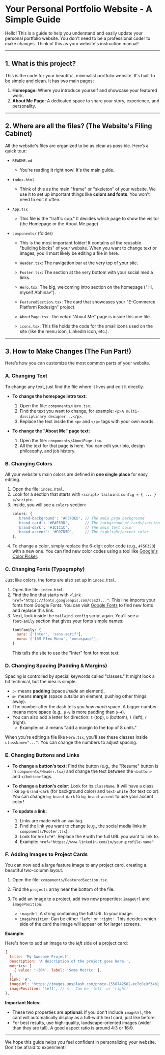 # Your Personal Portfolio Website - A Simple Guide

Hello! This is a guide to help you understand and easily update your personal portfolio website. You don't need to be a professional coder to make changes. Think of this as your website's instruction manual!

---

## 1. What is this project?

This is the code for your beautiful, minimalist portfolio website. It's built to be simple and clean. It has two main pages:

1.  **Homepage:** Where you introduce yourself and showcase your featured work.
2.  **About Me Page:** A dedicated space to share your story, experience, and personality.

---

## 2. Where are all the files? (The Website's Filing Cabinet)

All the website's files are organized to be as clear as possible. Here’s a quick tour:

-   `README.md`
    -   You're reading it right now! It's the main guide.

-   `index.html`
    -   Think of this as the main "frame" or "skeleton" of your website. We use it to set up important things like **colors and fonts**. You won't need to edit it often.

-   `App.tsx`
    -   This file is the "traffic cop." It decides which page to show the visitor (the Homepage or the About Me page).

-   `components/` (folder)
    -   This is the most important folder! It contains all the reusable "building blocks" of your website. When you want to change text or images, you'll most likely be editing a file in here.

    -   `Header.tsx`: The navigation bar at the very top of your site.
    -   `Footer.tsx`: The section at the very bottom with your social media links.
    -   `Hero.tsx`: The big, welcoming intro section on the homepage ("Hi, myself Abhinav").
    -   `FeaturedSection.tsx`: The card that showcases your "E-Commerce Platform Redesign" project.
    -   `AboutPage.tsx`: The *entire* "About Me" page is inside this one file.
    -   `icons.tsx`: This file holds the code for the small icons used on the site (like the menu icon, LinkedIn icon, etc.).

---

## 3. How to Make Changes (The Fun Part!)

Here’s how you can customize the most common parts of your website.

### A. Changing Text

To change any text, just find the file where it lives and edit it directly.

-   **To change the homepage intro text:**
    1.  Open the file: `components/Hero.tsx`.
    2.  Find the text you want to change, for example: `<p>A multi-disciplinary designer...</p>`.
    3.  Replace the text inside the `<p>` and `</p>` tags with your own words.

-   **To change the "About Me" page text:**
    1.  Open the file: `components/AboutPage.tsx`.
    2.  All the text for that page is here. You can edit your bio, design philosophy, and job history.

### B. Changing Colors

All your website's main colors are defined in **one single place** for easy editing.

1.  Open the file: `index.html`.
2.  Look for a section that starts with `<script> tailwind.config = { ... } </script>`.
3.  Inside, you will see a `colors` section:
    ```javascript
    colors: {
      'brand-background': '#F5F3ED', // The main page background
      'brand-card': '#EAE6DD',       // The background of cards/sections
      'brand-dark': '#1C1C1C',       // The main text color
      'brand-accent': '#D97D5D',     // The highlight/accent color
    },
    ```
4.  To change a color, simply replace the 6-digit color code (e.g., `#F5F3ED`) with a new one. You can find new color codes using a tool like [Google's Color Picker](https://www.google.com/search?q=color+picker).

### C. Changing Fonts (Typography)

Just like colors, the fonts are also set up in `index.html`.

1.  Open the file: `index.html`.
2.  Find the line that starts with `<link href="https://fonts.googleapis.com/css2?..."`. This line imports your fonts from Google Fonts. You can visit [Google Fonts](https://fonts.google.com/) to find new fonts and replace this link.
3.  Next, look inside the `tailwind.config` script again. You'll see a `fontFamily` section that gives your fonts simple names:
    ```javascript
    fontFamily: {
      sans: ['Inter', 'sans-serif'],
      mono: ['IBM Plex Mono', 'monospace'],
    }
    ```
    This tells the site to use the "Inter" font for most text.

### D. Changing Spacing (Padding & Margins)

Spacing is controlled by special keywords called "classes." It might look a bit technical, but the idea is simple:

-   `p-` means **padding** (space *inside* an element).
-   `m-` means **margin** (space *outside* an element, pushing other things away).
-   The number after the dash tells you *how much* space. A bigger number means more space (e.g., `p-8` is more padding than `p-4`).
-   You can also add a letter for direction: `t` (top), `b` (bottom), `l` (left), `r` (right).
    -   Example: `mt-8` means "add a margin to the **t**op of 8 units."

When you're editing a file like `Hero.tsx`, you'll see these classes inside `className="..."`. You can change the numbers to adjust spacing.

### E. Changing Buttons and Links

-   **To change a button's text:** Find the button (e.g., the "Resume" button is in `components/Header.tsx`) and change the text between the `<button>` and `</button>` tags.

-   **To change a button's color:** Look for its `className`. It will have a class like `bg-brand-dark` (for background color) and `text-white` (for text color). You can change `bg-brand-dark` to `bg-brand-accent` to use your accent color!

-   **To update a link:**
    1.  Links are made with an `<a>` tag.
    2.  Find the link you want to change (e.g., the social media links in `components/Footer.tsx`).
    3.  Look for `href="#"`. Replace the `#` with the full URL you want to link to.
    4.  Example: `href="https://www.linkedin.com/in/your-profile-name"`

### F. Adding Images to Project Cards

You can now add a large feature image to any project card, creating a beautiful two-column layout.

1.  Open the file: `components/FeaturedSection.tsx`.
2.  Find the `projects` array near the bottom of the file.
3.  To add an image to a project, add two new properties: `imageUrl` and `imagePosition`.

    -   `imageUrl`: A string containing the full URL to your image.
    -   `imagePosition`: Can be either `'left'` or `'right'`. This decides which side of the card the image will appear on for larger screens.

**Example:**

Here's how to add an image to the *left* side of a project card:

```javascript
{
  title: 'My Awesome Project',
  description: 'A description of the project goes here.',
  metrics: [
    { value: '+20%', label: 'Some Metric' },
  ],
  link: '#',
  imageUrl: 'https://images.unsplash.com/photo-1556742502-ec7c0e9f34b1', // <-- Add your image URL
  imagePosition: 'left', // <-- Can be 'left' or 'right'
},
```

**Important Notes:**

-   These two properties are **optional**. If you don't include `imageUrl`, the card will automatically display as a full-width text card, just like before.
-   For best results, use high-quality, landscape-oriented images (wider than they are tall). A good aspect ratio is around 4:3 or 16:9.

---

We hope this guide helps you feel confident in personalizing your website. Don't be afraid to experiment!